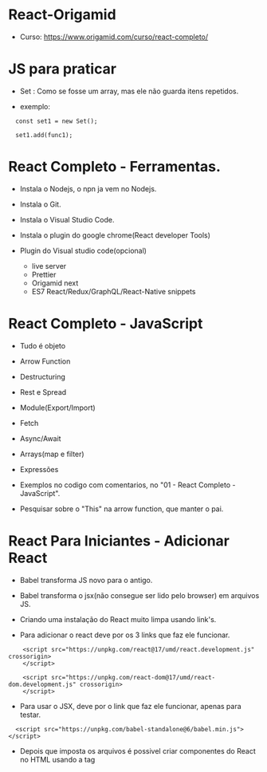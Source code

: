 # React-Origamid

 - Curso: https://www.origamid.com/curso/react-completo/

# JS para praticar

  - Set : Como se fosse um array, mas ele não guarda itens repetidos.

  - exemplo:

  <blockquete>

      const set1 = new Set();

      set1.add(func1);

  </blockquete>

# React Completo - Ferramentas.

  - Instala o Nodejs, o npn ja vem no Nodejs.
  - Instala o Git.
  - Instala o Visual Studio Code.
  - Instala o plugin do google chrome(React developer Tools)

  - Plugin do Visual studio code(opcional)
    - live server
    - Prettier
    - Origamid next
    - ES7 React/Redux/GraphQL/React-Native snippets

# React Completo - JavaScript

 - Tudo é objeto
 - Arrow Function
 - Destructuring
 - Rest e Spread
 - Module(Export/Import)
 - Fetch
 - Async/Await
 - Arrays(map e filter)
 - Expressões

 - Exemplos no codigo com comentarios, no "01 - React Completo - JavaScript".

 - Pesquisar sobre o "This" na arrow function, que manter o pai.


# React Para Iniciantes - Adicionar React

 - Babel transforma JS novo para o antigo.

 - Babel transforma o jsx(não consegue ser lido pelo browser) em arquivos JS.

 - Criando uma instalação do React muito limpa usando link's.

 - Para adicionar o react deve por os 3 links que faz ele funcionar.

 <blockquete>

        <script src="https://unpkg.com/react@17/umd/react.development.js" crossorigin>
        </script>

        <script src="https://unpkg.com/react-dom@17/umd/react-dom.development.js" crossorigin>
        </script>

 </blockquete>

 - Para usar o JSX, deve por o link que faz ele funcionar, apenas para testar.

 <blockquete>

      <script src="https://unpkg.com/babel-standalone@6/babel.min.js"></script>

 </blockquete>

 - Depois que imposta os arquivos é possivel criar componentes do React no HTML usando a tag <script>.

 <blockquete>

    <div id="root">
      Exemplo 01
    </div>

    <script type="text/babel">
      
      //Componente de botão.
      function Button01() {
        const [total, setTotal] = React.useState(0);
        return <button onClick={() => setTotal(total + 1)}>Adicionar {total}</button>
      }

      // Componente principal
      function App(){

        return <div>
            <h1>Aplicativo React</h1>
            <Button01 />
            <Button01 />
          </div>;
      }

      ReactDOM.render(<App />, document.getElementById('root'));

    <script>

 </blockquete>

 - O "ReactDOM" usa o método "render" para renderizar o componente principal, no HTML que tem o id "root", isso funciona por causa do Babel.

 - Dentro do componente principal é chamado o componente Button01, que é um componente funcional.

# React Para Iniciantes - React Básico.

 - Testando a converção do babel nesse site:

  https://babeljs.io

 ### Colocando um component funcional dentro do outro.

 - Apenas chama a tag do componente existente.

<blockquete>

          class Button extends React.Component {
            render() {
              return <button className="btn">Comprar Agora</button>
            };
          }

          // Component Titulo
          const Titulo = () => {
            const numero = Math.random() * 1000;

            return <h1>Meu Titulo {numero}</h1>
          }

          // arrowFunction
          const App2 = () => {
            return <div>Meu App2

              <Titulo />
              <br />
              <Button />
              <br />
              <div>
                compre aqui também.(reultilizando o botão)
                <Button />
              </div>
            </div>
          }

</blockquete>

 ### Trabalhando com eventos.

 - Cria um component, dentro dele uma função que recebe evento.
 - Retorna uma div com botão que tem evento de "onClick".
 - E aplica dentro do evento com chaves, o nome da função.

<blockquete>

        const Produtos = () => {
          function handleClick(event) {
            alert('Comprou: ' + event.target.innerText);
          }

          return (
            <div>
              <button onClick={handleClick}>Camisa</button>
              <button onClick={handleClick}>Bermuda</button>
            </div>
          );
        };

        const Main2 = () => {
          return <div>

            <h3>React Evento</h3>
            <Produtos />

          </div>
        }

        ReactDOM.render(<Main2 />, document.getElementById('appEvent'));

</blockquete>

 ### Hooks

 - Sempre retorne algo, nem que seja null.
 - Bota os () no returne para poder quebrar linha.
 - Sempre tenha uma div pai para todos os elementos do DOM.

 - Tem que por a função "setContador" dentro de outra função, se não gera um loot infinito.
 - é preciso desestruturar o React.useState(0), para manipular os valores dele.

<blockquete>

      const Compras = () => {

          const [contador, setContador] = React.useState(0);
          function comprar() {
            setContador(contador + 1);
          }


          return (
            <div>
              <p>Total: {contador}</p>
              <p>Preço: R$ {contador * 250}</p>
              <button onClick={comprar}>Comprar</button>
            </div>
          )
      };


      const Main3 = () => {
        return <div>

          <h3>React Hook</h3>
          <Compras />

        </div>
      }

</blockquete>

# React Para Iniciantes - React vs JS puro

 - JS

<blockquete>

      <div id="app-javascript">
        <p>Total: <span id="total"></span></p>
        <p>Preço: R$ <span id="preco"></span></p>
        <button id="button">Comprar</button>
      </div>

      <script type="application/javascript">
        const button = document.getElementById('button');
        const total = document.getElementById('total');
        const preco = document.getElementById('preco');

        let contador = 1;

        function atualizarValores(contador) {
          total.innerText = contador;
          preco.innerText = contador * 250;
        }
        atualizarValores(contador);

        function handleClick() {
          contador = contador + 1;
          atualizarValores(contador + 1);
        }

        button.addEventListener('click', handleClick);
      </script>

</blockquete>

 - React

<blockquete>

      <div id="app-react"></div>

      <script type="text/babel">
        const Comprar = () => {
          const [contador, setContador] = React.useState(1);

          return (
            <div>
              <p>Total: {contador}</p>
              <p>Preço: R$ {contador * 250}</p>
              <button onClick={() => setContador(contador + 1)}>Comprar</button>
            </div>
          );
        };

        ReactDOM.render(<Comprar />, document.getElementById('app-react'));
      </script>

</blockquete>

# React Para Iniciantes - Ferramentas de Automação

 - Nunca que em uma aplicação de produção ira usar link do React nem do Babel.

 ### Bundle

  - Agrupa o codigo do aplicativo.
  - Permite definirmos os componentes em diferentes arquivos para melhor organização.
  - Facilita a importação de código externo e instalado via NPM
  - Outros tipos de Bundle: ESBuild, Rollup, Parcel, Turbopack, Webpack.
  - WebPack: https://webpack.js.org/, mais lento e mais famoso, o mais rapido é ESBuild.

 ### Transpiler
 
  - Transforma o JSX(return < div></ div>) em função de React(React.createElement()).
  - Transforma JavaScript novo 'const' em JavaScript antigo 'var'.
  - Babel, SWC, ESBuild.

 ### webpack Mínimo (instalando o basico para um projeto React)

  - Iniciar um pacote npm na pasta do seu aplicativo

<blockquete>

    npm init -y

</blockquete>

 - Depois disso cria um arquivo HTML, inicia a estrutura de html5.

<blockquete>

    <!DOCTYPE html>
    <html lang="pt-BR">
    <head>
        <meta charset="UTF-8">
        <meta name="viewport" content="width=device-width, initial-scale=1.0">
        <title>React</title>
    </head>
    <body>
        <div id="root">

        </div>
        <script src="/main.js"></script>
    </body>
    </html>

</blockquete>

 - Instala o ESBuild

<blockquete>

    npm install esbuild

</blockquete>

 - Cola os script no arquivo package.json.
 - OBS: o exemplo antigo é feito com webpack.

<blockquete>

    "scripts": {
    "start": "esbuild --bundle src/main.jsx --outfile=main.js --servedir=./ --watch",
    "build": "esbuild --bundle src/main.jsx --outfile=main.js"
    },

</blockquete>

 - Cria a pasta de entrada "src" e cria o arquivo main.js.
 - No arquivo main.js, bota um "console.log("teste");"
 - Pode testar usando o comando "npm start", consulta no caminho: "http://127.0.0.1:8000/".
 - Cria um arquivo chamado "somar.js". 

 - Executa o codigo "npm run build".
 - Ele gera um arquivo chamado main.js.

 ### Segundo teste o arquivo main é um "main.jsx".
  
  - Executa o npm run build.  

 ### Instalando o React e React-dom. 
 
<blockquete>

      npm install react react-dom

</blockquete>

 - No arquivo main.jsx, cole o codigo.

<blockquete>

    import ReactDOM from 'react-dom/client';
    import React from 'react';
    import App from './App';

    ReactDOM.createRoot(document.getElementById('root')).render(<App />);

</blockquete>

 - Cria o arquivo "App.jsx" e bota o conteudo:
 
<blockquete>

    import React from 'react';

    const App = () => {
      return <a href="https://www.origamid.com">Origamid</a>;
    };

    export default App;

</blockquete>

 - Inicie o desenvolvimento com:

<blockquete>

      npm start

</blockquete>

  - Crie a build final com

<blockquete>

      npm run build
      
</blockquete>


 - OBS: Essa forma é limpa, porem estária faltand outras configurações que daria muito trabalho.


# React Para Iniciantes - Ferramenta Front End (A melhor forma de criar um projeto React)[Vite].

  - Vite: Cria um ambiente de desenvolvimento já configurado e otimizado para a criação de aplicativos com React.
  - OBS: muito melhor que "npx create-react-app", "npx create-react-app" usa webpack que é muito lento.
  - https://vitejs.dev/
  - Na pasta que deseja instalar:
  - Escolha React. 
  
<blockquete>

    npm create vite@latest .
    npm install
      
</blockquete>

 - Inicia o desenvolvimento

<blockquete>

    npm run dev

</blockquete>

 - Cria a build final

<blockquete>

    npm run build

</blockquete>

 - Arquivos minimos necessario:

 - https://www.origamid.com/slide/react-completo/#/0205-ferramenta-front-end/3

# React Para Iniciantes - Ambiente Curso

 - remove os arquivos que não for usar, deixa apenas o index.js e App.js

 - na pasta public, no arquivo index.html, bota um css.

<blockquete>

    https://www.origamid.com/slide/react-completo/#/0206-ambiente-do-curso/3

</blockquete>

 - O modo estrito do React permite pegarmos alguns bugs no desenvolvimento.
 
<blockquete>

    ReactDOM.createRoot(document.getElementById('root')).render(
      <React.StrictMode>
        <App />
      </React.StrictMode>,
    );

</blockquete>

 - Durante o curso você verá eu utilizando .js em arquivos jsx, o create-react-app permitia isso, porém o Vite não permite.

 - Então todo arquivo novo que você criar, use .jsx.

 - index.js > main.jsx

# React Para Iniciantes - JSX 1

 - Siginificado: Java script estendio, ou js XML, da novas funcionabilidade, permite usado o html ou xml no js, depois o babel converte para função js.

 - Exemplo: https://www.origamid.com/slide/react-completo/#/0207-jsx/1

 - Atributos: 
  - No HTML do React, o nome "class" é trocado para "className" para fazer referencia ao atributo class de css.
  - E o nome "for" foi trocado para "htmlFor".
  - Podemos envolver o nosso DOM no <React.Fragment>, ao inves de por em uma div.
  - ou está usando o "<></>", também é aceito para envolver o DOM.
  - camelCase nos atributos com nomes compostos do HTML do React.

 ### Funções no JS no HTML.

 - Exemplos:

<blockquete>

        import React from 'react';

        const App = () => {
          const nome = 'Lincoln';
          const ativo = false;
          const random = Math.random();
          const titulo = <h1>Esse é um titulo</h1>;

          function mostrarNome(param) {
            return 'Executando uma função: ' + param;
          }

          const carro = {
            marca: 'Ford',
            rodas: '4',
          };

          const estiloH1 = {
            color: 'blue',
            fontSize: '20px',
            fontFamily: 'Helvetica',
          };

          return (
            <>
              {titulo}
              <label htmlFor="nome">Nome</label>
              <input type="text" id="nome" />
              <p>{nome}</p>
              <p>numero aleatorio, vezes dois, dividido por um: {(random * 2) / 1}</p>
              <div className={ativo ? 'ativo' : 'inativo'}>Exibir</div>
              <br />

              <p>{mostrarNome('Parametro')}</p>

              <p>Função Js: {new Date().getFullYear()}</p>

              <p>Objeto: {carro.marca}</p>
              <p>{carro.rodas}</p>

              <h1 style={estiloH1}>Empresa</h1>
              <p style={{ color: 'green' }}>Sempre aberta</p>
            </>
          );
        };

        export default App;

</blockquete>

# React Para Iniciantes - JSX 2 (Rodando no 06 - React Para Iniciantes)[Exercicio]

- O JSX irá listar cada um dos itens da array. Ele não irá separar ou colocar vírgula, é você que deve modificar a array para o resultado desejado.

- Cada item do array precisa de uma key.

- o Map ajuda muito a trabalhar com array no JSX

- exemplo:

<blockquete>

      const JsxArray = () => {
        const produtos = ['Notebook', 'Smartphone', 'Tablet'];

        const livros = [
          { nome: 'A Game of Thrones', ano: 1996 },
          { nome: 'A Clash of Kings', ano: 1998 },
          { nome: 'A Storm of Swords', ano: 2000 },
        ];

        const produtosEX = [
          {
            id: 1,
            nome: 'Smartphone',
            preco: 'R$ 2000',
            cores: ['#29d8d5', '#252a34', '#fc3766'],
          },
          {
            id: 2,
            nome: 'Notebook',
            preco: 'R$ 3000',
            cores: ['#ffd045', '#d4394b', '#f37c59'],
          },
          {
            id: 3,
            nome: 'Tablet',
            preco: 'R$ 1500',
            cores: ['#365069', '#47c1c8', '#f95786'],
          },
        ];

        const mario = {
          cliente: 'Mario',
          idade: 31,
          compras: [
            { nome: 'Notebook', preco: 'R$ 2500' },
            { nome: 'Geladeira', preco: 'R$ 3000' },
            { nome: 'smarthphone', preco: 'R$ 1500' },
            { nome: 'Guitarra', preco: 'R$ 3500' },
          ],
          ativa: false,
        };
        const karina = {
          cliente: 'Karina',
          idade: 22,
          compras: [
            { nome: 'Notebook', preco: 'R$ 2500' },
            { nome: 'Geladeira', preco: 'R$ 3000' },
          ],
          ativa: true,
        };

        const dados = mario;
        const total = dados.compras
          .map((item) => Number(item.preco.replace('R$ ', '')))
          .reduce((a, b) => a + b);

        return (
          <>
            <h1> Estudo dos Array no JSX </h1>
            <p>{produtos}</p>

            <h4>Tratando o array com .map()</h4>
            <ul>
              {produtos.map((p) => (
                <li key={p}>{p}</li>
              ))}
            </ul>
            <br />
            <h4>Tratando array de objetos</h4>
            <ul>
              {livros
                .filter((livro) => livro.ano >= 1998)
                .map((livro) => (
                  <li key={livro.nome}>
                    {livro.nome}, {livro.ano}
                  </li>
                ))}
            </ul>
            <br />
            <h4>Exercicio</h4>
            <ul>
              {produtosEX
                .filter((p) => Number(p.preco.replace('R$ ', '')) > 1500)
                .map((p) => (
                  <div key={p.id}>
                    <h3>Item:{p.nome}</h3>
                    <p>Preço:{p.preco}</p>
                    <ul>
                      {p.cores.map((cor) => (
                        <li
                          key={cor}
                          style={{ backgroundColor: cor, color: 'white' }}
                        >
                          {cor}
                        </li>
                      ))}
                    </ul>
                  </div>
                ))}
            </ul>
            <br />
            <h4>Exercicio2</h4>
            <div>
              <p>Nome: {dados.cliente}</p>
              <p>Idade: {dados.idade}</p>
              <p>
                Sitação:{' '}
                <span style={{ color: dados.ativa ? 'green' : 'red' }}>
                  {dados.ativa ? 'Ativa' : 'Inativa'}
                </span>
              </p>
              <p>Total: R$ {total}</p>
              {total > 10000 && <p>'Você está gastando muito'</p>}
            </div>
          </>
        );
      };

</blockquete>

 - map: transforma uma lista em outra coisa.
 - Number: converte o tipo string no tipo numero.
 - replace: troca o primeiro valor, pelo segundo valor.
 - reduce: passa um callback(uma função), com 2 parametros, o valor anterior, e o valor atual, e executa calculo com eles.
 - Pode usar o && no lugar do ternario caso queira exibir uma string dinamicamente.

# React Para Iniciantes - JSX Arrays 1

 - O JSX irá listar cada um dos itens da array. Ele não irá separar ou colocar vírgula, é você que deve modificar a array para o resultado desejado.

<blockquete>

    const App = () => {
      const produtos = ['Notebook', 'Smartphone', 'Tablet'];

      return <p>{produtos}</p>;
    };

</blockquete>

 - O JSX necessita de uma key única para cada elemento da Array. https://reactjs.org/docs/lists-and-keys.html

<blockquete>

    const App = () => {
      const empresas = [<li key="e1">Apple</li>, <li key="e2">Google</li>];

      return <ul>{empresas}</ul>;
    };

</blockquete>

 - Map: É comum usarmos o map direto na array como uma expressão, retornando um elemento para cada item novo da Array.
 
<blockquete>

    const App = () => {
      const filmes = ['Before Sunrise', 'Before Sunset', 'Before Midnight'];

      return (
        <ul>
          {filmes.map((filme) => (
            <li key={filme}>{filme}</li>
          ))}
        </ul>
      );
    };

</blockquete>

 - Array de Objetos

<blockquete>

    const App = () => {
      const livros = [
        { nome: 'A Game of Thrones', ano: 1996 },
        { nome: 'A Clash of Kings', ano: 1998 },
        { nome: 'A Storm of Swords', ano: 2000 },
      ];

      return (
        <ul>
          {livros
            .filter((livro) => livro.ano >= 1998)
            .map((livro) => (
              <li key={livro.nome}>
                {livro.nome}, {livro.ano}
              </li>
            ))}
        </ul>
      );
    };
    
</blockquete>

- Pode desestruturar o objeto, ficaria assim:

<blockquete>

    <ul>
        {livros
          .filter((livro) => livro.ano >= 1998)
          .map(({nome, ano}) => (
          <li key={nome}>
            {nome}, {ano}
          </li>
        ))}
    </ul>

</blockquete>

 - Exercicio:

<blockquete>

      const produtos = [
        {
          id: 1,
          nome: 'Smartphone',
          preco: 'R$ 2000',
          cores: ['#29d8d5', '#252a34', '#fc3766'],
        },
        {
          id: 2,
          nome: 'Notebook',
          preco: 'R$ 3000',
          cores: ['#ffd045', '#d4394b', '#f37c59'],
        },
        {
          id: 3,
          nome: 'Tablet',
          preco: 'R$ 1500',
          cores: ['#365069', '#47c1c8', '#f95786'],
        },
      ];

      const App = () => {
        return (
          <section>
            {produtos
              .filter((produto) => Number(produto.preco.replace('R$ ', '')) > 1500)
              .map((produto) => (
                <div key={produto.id}>
                  <h1>{produto.nome}</h1>
                  <p>Preço: {produto.preco}</p>
                  <ul>
                    {produto.cores.map((cor) => (
                      <li key={cor} style={{ backgroundColor: cor, color: 'white' }}>
                        {cor}
                      </li>
                    ))}
                  </ul>
                </div>
              ))}
          </section>
        );
      };

</blockquete>

# React Para Iniciantes - Eventos

 - Guardar o estado do DOM não é o mais indicado, veremos mais tarde como fazer isso com Hooks.

 - Eventos no window/document ou qualquer elemento fora do React, devem ser adicionados com JavaScript normalmente, usando o addEventListener.

 - Esse tipo de evento será adicionado com o hook useEffect.]

 - Lista de eventos: https://reactjs.org/docs/events.html


 - Podemos atribuir eventos diretamente aos elementos JSX como um atributo. Os eventos são sintáticos, ou seja, são criados pelo próprio React porém seguindo as especificações da W3C (e funcionam igualmente nos diversos browsers que o React suporta).

<blockquete>

    const App = () => {
      function handleClick(event) {
        alert('Comprou: ' + event.target.innerText);
      }

      return (
        <div>
          <button onClick={handleClick}>Camisa</button>
          <button onClick={handleClick}>Bermuda</button>
        </div>
      );
    };

</blockquete>

 - Eventos no window/document ou qualquer elemento fora do React, devem ser adicionados com JavaScript normalmente, usando o addEventListener.

<blockquete>

      const App = () => {
        function handleScroll(event) {
          console.log(event);
        }
        window.addEventListener('scroll', handleScroll);

        return <div style={{ height: '200vw' }}>Div</div>;
      };

</blockquete>


# React Para Iniciantes - Componentes

 - O ideal é dividir o aplicativo em pequenos componentes para facilitar a manutenção do mesmo. Iremos trabalhar durante o curso com os chamos componentes funcionais.

 - Não existe limite para a composição de componentes, eles podem ser desde componentes gerais como Header e Footer, até micro componentes como Input e Button.

 - Um componente deve sempre retornar algo. O retorno pode ser qualquer tipo de dado aceitado pelo JSX (string, array, um elemento JSX, null e etc).

 - Um componente deve sempre retornar um elemento único no return. Caso você deseje retornar mais de um elemento, envolva os mesmos em uma div ou dentro do <React.Fragment></React.Fragment> ou <></>

# React Para Iniciantes - Propriedades

 - Assim como uma função pode receber argumentos, podemos também passar argumentos aos componentes. Esses são conhecidos como propriedades ou props.
 
<blockquete>

      const Titulo = (props) => {
        return <h1>{props.texto}</h1>;
      };

      const App = () => {
        return (
          <section>
            <Titulo texto="Meu Primeiro Título" />
            <Titulo texto="Meu Segundo Título" />
          </section>
        );
      };

</blockquete>

 - Podemos passar quantas propriedades quisermos.

<blockquete>

      const Titulo = ({ cor, texto }) => {
        return <h1 style={{ color: cor }}>{texto}</h1>;
      };

      const App = () => {
        return (
          <section>
            <Titulo texto="Meu Primeiro Título" cor="blue" />
            <Titulo texto="Meu Segundo Título" cor="red" />
          </section>
        );
      };

</blockquete>

 - É comum desestruturarmos as propriedades.

<blockquete>

    const Titulo = ({ cor, texto }) => {
      return <h1 style={{ color: cor }}>{texto}</h1>;
    };

    const App = () => {
      return (
        <section>
          <Titulo texto="Meu Primeiro Título" cor="blue" />
          <Titulo texto="Meu Segundo Título" cor="red" />
        </section>
      );
    };

</blockquete>

 - Se utilizarmos o componente abrindo e fechando o mesmo, o conteúdo interno deste será acessado através da propriedade children.

<blockquete>

    const Titulo = (props) => {
      return <h1>{props.children}</h1>;
    };

    const App = () => {
      return (
        <section>
          <Titulo>Meu Primeiro Título</Titulo>
          <Titulo>
            <p>Título 2</p>
            <p>Título 3</p>
          </Titulo>
        </section>
      );
    };

</blockquete>

 - Usamos o rest e spread quando não sabemos todas as propriedades que um componente pode receber.

 - O que não foi difinido ele joga a propriedade naturalmente, usando o "...props".

<blockquete>

    import React from 'react';

    const Input = ({ label, id, ...props }) => {
      return (
        <div>
          <label htmlFor={id}>{label}</label>
          <input id={id} type="text" {...props} />
        </div>
      );
    };

    export default Input;

</blockquete>

 - Na chamada do component, caso passe um type diferente, ele vai sobre escrever o type definido no componente.
 
<blockquete>

    <Input id="senha" type="password" label="Senha" />

</blockquete>

 - pode passar qualquer tipo de dados.

 ### O desafio está no projeto "10 - React Para Iniciantes - Propriedades"


# React Hooks - useState

 - Estado: O estado de uma aplicação representa as características dela naquele momento. Por exemplo: os dados do usuário foram carregados, o botão está ativo, o usuário está na página de contato e etc.

 - Hooks: Os Hooks são funções especiais do React que permitem controlarmos o estado e o ciclo de vida de componentes
 funcionais. Isso antes só era possível com classes.
 
<blockquete>

      const App = () => {
        const [ativo, setAtivo] = React.useState(true);

        return (
          <button onClick={() => setAtivo(!ativo)}>
            {ativo ? 'Botão Ativo' : 'Botão Inativo'}
          </button>
        );
      };

</blockquete>

 - React.useState: O useState é uma função que retorna uma Array com 2 valores. O primeiro valor guarda o dado do estado atual, pode ser qualquer tipo de dado como strings, arrays, números, boolean, null, undefined e objetos. O segundo valor é uma função que pode ser utilizada para modificarmos o estado do primeiro valor.

 - Quando a função de modificação do estado é ativada, todos os componentes que dependerem do estado, serão renderizados novamente e os seus filhos também. É isso que garante a reatividade de componentes funcionais no React.

 - Múltiplos Estados: Não existem limites para o uso do useState, podemos definir diversos no mesmo componente.

<blockquete>

    const App = () => {
      const [modal, setModal] = React.useState(false);
      const [ativo, setAtivo] = React.useState(false);
      const [dados, setDados] = React.useState({ nome: '', idade: '' });

      return (
        <div>
          <Modal modal={modal} setModal={setModal} />
          <ButtonModal setModal={setModal} />
        </div>
      );
    };

    export default App;

</blockquete>

 - Props: Podemos passar o estado e a função de modificação como propriedades para outros elementos.

<blockquete>

      const App = () => {
        const [modal, setModal] = React.useState(false);

        return (
          <div>
            <Modal modal={modal} setModal={setModal} />
            <ButtonModal setModal={setModal} />
          </div>
        );
      };

      export default App;

</blockquete>


<blockquete>

    const ButtonModal = ({ setModal }) => {
      return <button onClick={() => setModal(true)}>Abrir Modal</button>;
    };

    export default ButtonModal;

</blockquete>

<blockquete>

    const Modal = ({ modal, setModal }) => {
      if (modal === true)
        return (
          <div>
            Esse é um modal. <button onClick={() => setModal(false)}>Fechar</button>
          </div>
        );
      return null;
    };

    export default Modal;

</blockquete>

 - Reatividade: Não modifique o estado diretamente. Utilize sempre a função de atualização do estado, pois ela que garante a reatividade dos componentes.

<blockquete>

      const App = () => {
        const [items, setItems] = React.useState(['Item 1', 'Item 2']);

        function handleClick() {
          // Errado. Modifique o estado apenas com a função de atualização (setItems)
          items.push('Novo Item');
        }

        function handleClickReativo() {
          // Correto. Eu desestruturo a array atual, criando uma nova e adiciono um novo elemento
          setItems([...items, 'Novo Item']);
        }

        return (
          <>
            {items.map((item, i) => (
              <li key={i}>{item}</li>
            ))}
            <button onClick={handleClick}>Adicionar Item</button>
            <button onClick={handleClickReativo}>Adicionar Reativo</button>
          </>
        );
      };

</blockquete>

 - Callback: Podemos passar uma função de callback para atualizar o estado. A função de callback recebe um parâmetro que representa o valor anterior e irá modificar o estado para o valor que for retonado na função.

 - Passa o método setModal como parametro para outro component, esse component atualiza o status usando o método.

<blockquete>

    const App = () => {
      const [ativo, setAtivo] = React.useState(true);

      function handleClick() {
        // usando um callback
        setAtivo((anterior) => !anterior);
      }

      return (
        <button onClick={handleClick}>
          {ativo ? 'Está Ativo' : 'Está Inativo'}
        </button>
      );
    };

</blockquete>

 - Não é passado a propriedade no handleClick(), mas como está sendo usado um callback(um método por parametro, ele capitura o valor automaticamente).

 - Callback Valor Inicial: A definição do estado inicial também pode ser feita com um callback.

<blockquete>

      const App = () => {
        // Callback no estado inicial, só será executado na criação do componente
        const [ativo, setAtivo] = React.useState(() => {
          const ativoLocal = window.localStorage.getItem('ativo');
          return ativoLocal;
        });

        function handleClick() {
          setAtivo((anterior) => !anterior);
        }

        return (
          <button onClick={handleClick}>
            {ativo ? 'Está Ativo' : 'Está Inativo'}
          </button>
        );
      };

</blockquete>

 - React.StrictMode : O modo estrito invoca duas vezes a renderização do componente, quando o estado é atualizado. Assim é possível identificarmos funções com efeitos coláterais (side effects) e eliminarmos as mesmas.

 - Funções com efeitos coláterais são aquelas que modificam estados que estão fora das mesmas.

# React Hooks - Teste de Hook

 - O "StrictMode" duplica as chamada, para evitar que aconteça um efeito colateral.

 - O que causa efeito colateral é por uma chamada de uma função, dentro de outra função.

 - É sempre bom por os métodos set um abaixo do outro.

# React Hooks - useEffect

 - useEffect: Todo componente possui um ciclo de vida. Os principais momentos acontecem quando o componente é renderizado, atualizado ou destruído. Com o React.useEffect() podemos definir um callback que irá ser executado durante certos momentos do ciclo de vida do componente.

 - Array de Dependências: No useEffect podemos definir dois argumentos, o primeiro é a função de callback que será executada, o segundo é uma array com uma lista de dependências. A lista de dependências serve para informarmos quando o efeito deve ocorrer.

<blockquete>

      const App = () => {
        const [contar, setContar] = React.useState(0);

        // Uma Array vazia indica que o efeito não possui nenhum dependência,
        // assim o mesmo só irá ocorrer quando o componente é renderizado inicialmente (montado)
        // O efeito ocorre logo após a renderização do mesmo

        React.useEffect(() => {
          console.log('Apenas quando renderiza');
        }, []);

        // Antes de renderizar e toda vez que atualizar o componente
        console.log('Sempre ocorre, mas antes do useEffect');

        // Agora a dependência está no estado contar,
        // assim sempre que contar for atualizar este efeito será ativado

        React.useEffect(() => {
          console.log('Toda vez que atualiza o contar');
        }, [contar]);

        return <button onClick={() => setContar(contar + 1)}>{contar}</button>;
      };

</blockquete>

 - Dependências Obrigatórias: Se utilizarmos o valor de um hook ou propriedade dentro de um efeito, ele irá indicar a necessidade de definirmos o mesmo como uma dependência na array.

<blockquete>

      const App = () => {
        const [contar, setContar] = React.useState(0);

        const titulo = 'Clicou ';

        React.useEffect(() => {
          document.title = titulo + contar;
          // O ESLint irá indicar que você possui uma dependência não declarada (contar)
        }, []);

        return <button onClick={() => setContar(contar + 1)}>{contar}</button>;
      };

</blockquete>

 - Componente Montou: O useEffect será especialmente utilizado quando precisamos definir um efeito que deve ocorrer uma vez apenas, como o fetch de dados no servidor por exemplo.

 ### Sempre por a dependencia vazia se não, fica chamando varias vezes.

<blockquete>

      const App = () => {
        const [contar, setContar] = React.useState(0);
        const [dados, setDados] = React.useState(null);

        React.useEffect(() => {
          // se o fetch estivesse fora do useEffect, toda vez que o componente
          // fosse atualizado, o mesmo seria executado
          fetch('https://ranekapi.origamid.dev/json/api/produto/notebook')
            .then((response) => response.json())
            .then((json) => setDados(json));
        }, []);

        return (
          <div>
            {dados && (
              <div>
                <h1>{dados.nome}</h1>
                <p>R$ {dados.preco * contar}</p>
              </div>
            )}
            <button onClick={() => setContar(contar + 1)}>{contar}</button>
          </div>
        );
      };

</blockquete>

 - Múltiplos Efeitos: Podemos ter diversos useEffect no nosso código. O ideal é separarmos efeitos diferentes em useEffect diferentes.

<blockquete>

      const App = () => {
        const [contar, setContar] = React.useState(0);
        const [modal, setModal] = React.useState(false);

        React.useEffect(() => {
          document.title = 'Total ' + contar;
        }, [contar]);

        React.useEffect(() => {
          setContar(0);
        }, [modal]);

        return (
          <div>
            {modal && <p>Meu Modal</p>}
            <button onClick={() => setModal(!modal)}>Modal</button>
            <hr />
            <button onClick={() => setContar(contar + 1)}>{contar}</button>
          </div>
        );
      };

</blockquete>

 - Antes de Desmontar: As vezes precisamos executar um efeito sempre que um componente for desmontado. Para isso utilizamos um callback no retorno do callback do efeito.

 ### Pode passar um callback como retorno dentro da primeira função do useEffect, é executado quando o elemento elemento sai da tela.

<blockquete>

    const Produto = () => {
      // Utilizamos o useEffect para adicionarmos eventos direto ao DOM
      React.useEffect(() => {
        function handleScroll(event) {
          console.log(event);
        }
        window.addEventListener('scroll', handleScroll);
        // Limpa o evento quando o elemento é removido do DOM.
        return () => {
          window.removeEventListener('scroll', handleScroll);
        };
      }, []);

      return <p style={{ height: '200vh' }}>Produto</p>;
    };

</blockquete>

 ### OBS: sempre use um ternario para exibir dados!

<blockquete>

      const App = () => {
        const [ativo, setAtivo] = React.useState(false);

        return (
          <div>
            <p>Meu App</p>
            <button onClick={() => setAtivo(!ativo)}>Abrir</button>
            {ativo && <Produto />}
          </div>
        );
      };
      
</blockquete>


# React Hooks - useRef

 - Retorna um objeto com a propriedade current. Esse objeto pode ser utilizado para guardarmos valores que irão persistir durante todo o ciclo de vida do elemento. Geralmente usamos o mesmo para nos referirmos a um elemento do DOM, sem precisarmos utilizar o querySelector ou similar.

 - Processo:

 - 1° Deve declarar uma const recebendo o "React.useRef()".
 - 2° Essa consta faz referencia a algum DOM.
 - 3° Pode usar a propriedade current para recuperar a referencia do DOM.

 - Para obter o valor do useRef, é bom por ele dentro de um useEfect().

 - useRef não renderiza o componente novamente, ele mantem o valor.

<blockquete>

      const App = () => {
        const video = React.useRef();

        React.useEffect(() => {
          console.log(video.current);
        }, []);

        return <video ref={video}></video>;
      };

</blockquete>

 - focus(): É comum utilizarmos em formulários, quando precisamos de uma referência do elemento para colocarmos o mesmo em foco.

<blockquete>

      const App = () => {
        const [comentarios, setComentarios] = React.useState([]);
        const [input, setInput] = React.useState('');
        const inputElement = React.useRef();

        function handleClick() {
          setComentarios((comentarios) => [...comentarios, input]);
          setInput('');
          inputElement.current.focus();
        }

        return (
          <div>
            <ul>
              {comentarios.map((comentario) => (
                <li key={comentario}>{comentario}</li>
              ))}
            </ul>
            <input
              type="text"
              value={input}
              ref={inputElement}
              onChange={({ target }) => setInput(target.value)}
            />
            <br />
            <button onClick={handleClick}>Enviar</button>
          </div>
        );
      };

</blockquete>

 - Referência : O seu uso não é restrito a elementos do dom. Podemos utilizar também para guardarmos a referência de qualquer valor, como de um setTimeout por exemplo.

<blockquete>

      const App = () => {
        const [contar, setContar] = React.useState(0);
        const [notificacao, setNotificacao] = React.useState(null);
        const timeoutRef = React.useRef();

        function handleClick() {
          setNotificacao('Obrigado por comprar');
          clearTimeout(timeoutRef.current);
          timeoutRef.current = setTimeout(() => {
            setNotificacao(null);
          }, 1000);
          setContar(contar + 1);
        }

        return (
          <div>
            <p>{notificacao}</p>
            <button onClick={handleClick}>{contar}</button>
          </div>
        );
      };

</blockquete>

 ### descobrir depois outras formas de usar o REF, outras propriedades que pode ser manipulada.


# React Hooks - useMemo

 - performance.now(): informa o tempo que foi usado em milesegundos.

 - Memoriza um valor, evitando a recriação do mesmo todas as vezes em que um componente for atualizado. Recebe um callback e uma array de dependências.

 - Para que serve?: Serve para casos em que você faz uma operação lenta para retornar um valor.

 - Essa operação lenta não tem relação async, ou fazer requisições, e sim com calculos matematicos feito pelo JS.

<blockquete>

      const App = () => {
      const [contar, setContar] = React.useState(0);
        const valor = React.useMemo(() => {
          const localStorageItem = window.localStorage.getItem('produto');
          // só será executado uma vez
          console.log('teste');
          return localStorageItem;
        }, []);
        console.log(valor);

        return <button onClick={() => setContar(contar + 1)}>{valor}</button>;
      };

</blockquete>

 - Usando o useMemo, para deixar mais rapido.

<blockquete>

      function operacaoLenta() {
        let c;
        for (let i = 0; i < 100000000; i++) {
          c = i + i / 10;
        }
        return c;
      }

      const App = () => {
        const [contar, setContar] = React.useState(0);
        const t1 = performance.now();
        const valor = React.useMemo(() => operacaoLenta(), []);
        // é mais rápido que
        // const valor = operacaoLenta();
        console.log(performance.now() - t1);

        return <button onClick={() => setContar(contar + 1)}>{valor}</button>;
      };

</blockquete>

# React Hooks - useCallback

 - Permite definirmos um callback e uma lista de dependências do callback. Esse callback só será recriado se essa lista de dependências for modificada, caso contrário ele não irá recriar o callback. 

 - Dificilmente você irá encontrar um cenário em que essa função seja útil.

 - Diferente da função que cria no botão, o useCallback constroi apenas uma vez a função
  na hora.

 - new Set(); é um array que recebe itens unicos.

 - useCallback não faz diferente, porque o JS limpa a memoria.

<blockquete>

      import React, { useState } from 'react';

      export const UseCallback = () => {
        const [contar, setContar] = useState(0);

        const handleClick = () => {
        setContar(contar + 1);
        };

        return (
        <>
        <button onClick={handleClick}>{contar}</button>
        </>
        );
      };

</blockquete>

 - Como fica usando useCallback.

<blockquete>

      import React, { useState, useCallback } from 'react';

      export const UseCallback = () => {
        const [contar, setContar] = useState(0);

        const handleClick = useCallback(() => {
          setContar((contar2) => contar2 + 1);
        }, []);

        return (
          <>
            <h1>useCallback</h1>
            <button onClick={handleClick}>{contar}</button>
          </>
        );
      };

</blockquete>

 - Teste do useCallback

 - Uma prova de que o useCallback não irá criar uma nova função. Isso não significa que ele é mais ou menos otimizado. O Set() é utilizado pois ele permite apenas valores únicos dentro do mesmo.

<blockquete>

      const set1 = new Set();
      const set2 = new Set();

      const Produto = () => {
        const func1 = () => {
          console.log('Teste');
        };

        const func2 = React.useCallback(() => {
          console.log('Teste');
        }, []);

        set1.add(func1);
        set2.add(func2);

        console.log('Set1:', set1);
        console.log('Set2:', set2);
        return (
          <div>
            <p onClick={func1}>Produto 1</p>
            <p onClick={func2}>Produto 2</p>
          </div>
        );
      };

      const App = () => {
        const [contar, setContar] = React.useState(0);

        return (
          <div>
            <Produto />
            <button onClick={() => setContar(contar + 1)}>{contar}</button>
          </div>
        );
      };

</blockquete>

# React Hooks - useContext

 - O useContext é CRIADO(createContext()), RETORNADO(passando dados pelo provider), e depois USADO(useContext())

 ### createContext

 - O contexto irá permitir passarmos dados/estado a todos os componentes, sem a necessidade de utilizar propriedades. Serve principalmente para dodos/estados globais como por exemplo dados do usuário logado.

<blockquete>

        import React from 'react';

        const UserContext = React.createContext();

        export default UserContext;

</blockquete>
 
 ### Provider

 - O método Provider deve ser utilizado para envolver todos os elementos que terão acesso aos dados do Context. Provider recebe uma propriedade chamada value, dentro dela que devemos informar os dados do contexto.
 
<blockquete>

        import React from 'react';
        import Produto from './Produto';
        import UserContext from './UserContext';

        const App = () => {
          return (
            <UserContext.Provider value={{ nome: 'André' }}>
              <Produto />
            </UserContext.Provider>
          );
        };

        export default App;

</blockquete>

 ### useContext

 - O useContext é o hook que deve ser utilizado para consumirmos o contexto e termos assim acesso aos dados de value. Devemos passar o contexto criado como seu agumento.

<blockquete>

        import React from 'react';
        import UserContext from './UserContext';

        const Produto = () => {
          const user = React.useContext(UserContext);

          return <p>Produto de: {user.nome}</p>;
        };

        export default Produto;

</blockquete>

 ### GlobalStorage

 - Exemplo de uso real do context. Podemos passar qualquer coisa no value do context, até estados e funções atualizadoras do useState.

<blockquete>

          import React from 'react';
          import Produto from './Produto';
          import { GlobalStorage } from './GlobalContext';

          const App = () => {
            return (
              <GlobalStorage>
                <Produto />
              </GlobalStorage>
            );
          };

          export default App;

</blockquete>

 - GlobalContext.jsx

<blockquete>

        import React from 'react';

        export const GlobalContext = React.createContext();

        export const GlobalStorage = ({ children }) => {
          const [carrinho, setCarrinho] = React.useState(0);

          return (
            <GlobalContext.Provider value={{ carrinho, setCarrinho }}>
              {children}
            </GlobalContext.Provider>
          );
        };

</blockquete>

 - Produto.jsx

<blockquete>

        import React from 'react';
        import { GlobalContext } from './GlobalContext';

        const Produto = () => {
          const global = React.useContext(GlobalContext);

          function handleClick() {
            global.setCarrinho((carrinho) => carrinho + 1);
          }

          return (
            <p>
              Total: {global.carrinho}: <button onClick={handleClick}>Adicionar</button>
            </p>
          );
        };

        export default Produto;

</blockquete>

 - Exercicio.

<blockquete>

      import React from 'react';

      export const GlobalContext = React.createContext();

      export const GlobalStorage = ({ children }) => {
        const [produto, setProduto] = React.useState(null);

        React.useEffect(() => {
          fetch('https://ranekapi.origamid.dev/json/api/produto/')
            .then((response) => response.json())
            .then((json) => setProduto(json));
        }, []);

        function limparDados() {
          setProduto(null);
        }

        return (
          <GlobalContext.Provider value={{ produto, setProduto, limparDados }}>
            {children}
          </GlobalContext.Provider>
        );
      };

</blockquete>


# React Hooks - Custom Hooks

 ### useLocalStorage

 - Valores de "localStorage" é salvo como string.

 - Podemos criar nossos próprios hooks, assim evitamos a repetição de código. Todo custom hook deve começar com a palavra use. Exemplo: useNomeDoHook. Podemos retornar o que quisermos do hook, seja um valor único, uma array ou um objeto.

<blockquete>

        const useLocalStorage = (key, inicial) => {
          const [state, setState] = React.useState(() => {
            const local = window.localStorage.getItem(key);
            return local ? local : inicial;
          });

          React.useEffect(() => {
            window.localStorage.setItem(key, state);
          }, [key, state]);

          return [state, setState];
        };

</blockquete>

<blockquete>

        import useLocalStorage from './useLocalStorage';

        const App = () => {
          const [produto, setProduto] = useLocalStorage('produto', '');

          function handleClick({ target }) {
            setProduto(target.innerText);
          }

          return (
            <div>
              <p>Preferido: {produto}</p>
              <button onClick={handleClick}>notebook</button>
              <button onClick={handleClick}>smartphone</button>
            </div>
          );
        };

</blockquete>

 - useFetch: Aqui o useCallback é necessário para evitar um render infinito.

 - retorna como objeto, porque pode desestruturar em qualquer ordem.

 - Para evitar usar o ".then()", use o async/awaith.

 - Aula: https://www.youtube.com/watch?v=Z5D_Jj6JStw 

 - Para lidar com erros de função asyncronas, é usando o Try e Catch. 

<blockquete>

        import React from 'react';

        const useFetch = () => {
          const [data, setData] = React.useState(null);
          const [error, setError] = React.useState(null);
          const [loading, setLoading] = React.useState(null);

          const request = React.useCallback(async (url, options) => {
            let response;
            let json;
            try {
              setError(null);
              setLoading(true);
              response = await fetch(url, options);
              json = await response.json();
              if (response.ok === false) throw new Error(json.message);
            } catch (err) {
              json = null;
              setError(err.message);
            } finally {
              setData(json);
              setLoading(false);
              return { response, json };
            }
          }, []);

          return { data, loading, error, request };
        };

        export default useFetch;

</blockquete>

<blockquete>

        import React from 'react';
        import useFetch from './useFetch';

        const App = () => {
          const { data, loading, error, request } = useFetch();

          React.useEffect(() => {
            request('https://ranekapi.origamid.dev/json/api/produto/notebook');
          }, [request]);

          if (error) return <p>{error}</p>;
          if (loading) return <p>Carregando...</p>;
          if (data) return <div>{data.nome}</div>;
          else return null;
        };

        export default App;

</blockquete>

 ### dicas antigas

 - Como criar um hook personalizado, ele retorna um array de valores, e não retorna elementos.

 - [cuidado] No localStorage so se salva string!

 - Vai ser criado um hook personalizado para guardar valores no localStorage!.

 - O valor iniciar, é definido com uma verificação, se existe o valor no localStorage ou não.

 - Cria um efeito para quando valor for modificado, trocar o valor no useState.

 - OBS: Para tratar erro de funções asyncornas, se usa TRY E CATCH.

 - É possivel descontruir request asyncrinas, porem antes deve ser definido.

# React Hooks - Regras - codigo que retorna erros.

- useEffect não pode ser usado dentro de uma condição.

- Não pode usar o useEffect dentro de uma função.

- Não pode usar useEffect dentro de um For ou algum loop.

- Só pode usar hook dentro de component ou customHook.

- Pode transformar uma função em customHook apenas botando o termo "use" na frente do nome da funcao!

<blockquete>

        const App = () => {
          // Correto
          React.useEffect(() => {
            document.title = 'Título novo';
          }, []);

          let condicao = true;
          if (condicao) {
            // Errado
            React.useEffect(() => {
              document.title = 'Título novo';
            }, []);
          }

          function mudarTitulo() {
            // Errado
            React.useEffect(() => {
              document.title = 'Título novo';
            }, []);
          }

          for (let i = 0; i < 10; i++) {
            // Errado
            React.useEffect(() => {
              document.title = 'Título novo';
            }, []);
          }

          return <div></div>;
        };

</blockquete>

<blockquete>

        import React from 'react';

        // Errado, mas pode se transformar em um custom hook se começar com useNumeroAleatorio
        function numeroAleatorio() {
          const numero = Math.random();
          React.useEffect(() => {
            document.title = numero;
          }, []);
          return numero;
        }

        const App = () => {
          return <div></div>;
        };

        export default App;

</blockquete>

# Formulários - Input

 ### Reatividade
 
 - Para criarmos campos de formulário reativos, devemos definir o estado para o value e a função atualizadora para o onChange.
 
 - O atributo for é usado como htmlFor no JSX.

<blockquete>

      const App = () => {
        const [nome, setNome] = React.useState('');

        return (
          <form>
            <label htmlFor="nome">Nome</label>
            <input
              type="text"
              id="nome"
              value={nome}
              onChange={(event) => setNome(event.target.value)}
            />
            <p>{nome}</p>
          </form>
        );
      };

</blockquete>

 ### Form

 - No form controlamos o que acontece ao enviar o mesmo, por isso definimos uma função para lidar com o onSubmit. O preventDefault() irá prevenir o comportamento padrão, que seria de atualizar a página, enviando uma requisição para o que estiver em action="".

<blockquete>

      const App = () => {
        const [nome, setNome] = React.useState('');

        function handleSubmit(event) {
          event.preventDefault();
          console.log(nome);
        }

        return (
          <form onSubmit={handleSubmit}>
            <label htmlFor="nome">Nome</label>
            <input
              type="text"
              id="nome"
              value={nome}
              onChange={(event) => setNome(event.target.value)}
            />
            <button>Enviar</button>
          </form>
        );
      };

</blockquete>

 ### Múltiplos Campos

 - Podemos definir um estado para cada campo.

<blockquete>

      const App = () => {
        const [nome, setNome] = React.useState('');
        const [email, setEmail] = React.useState('');

        function handleSubmit(event) {
          event.preventDefault();
          console.log(nome, email);
        }

        return (
          <form onSubmit={handleSubmit}>
            <label htmlFor="nome">Nome</label>
            <input
              type="text"
              id="nome"
              value={nome}
              onChange={(event) => setNome(event.target.value)}
            />
            <label htmlFor="email">Email</label>
            <input
              type="email"
              id="email"
              value={email}
              onChange={(event) => setEmail(event.target.value)}
            />
            <button>Enviar</button>
          </form>
        );
      };

</blockquete>

 ### Objeto

 - Podemos definir um objeto que irá conter todos os valores dos campos do formulário.
 
<blockquete>

      const App = () => {
        const [form, setForm] = React.useState({
          nome: '',
          email: '',
        });

        function handleSubmit(event) {
          event.preventDefault();
          console.log(form);
        }

        function handleChange({ target }) {
          const { id, value } = target;
          setForm({ ...form, [id]: value });
        }

        return (
          <form onSubmit={handleSubmit}>
            <label htmlFor="nome">Nome</label>
            <input type="text" id="nome" value={form.nome} onChange={handleChange} />
            <label htmlFor="email">Email</label>
            <input
              type="email"
              id="email"
              value={form.email}
              onChange={handleChange}
            />
            <button>Enviar</button>
          </form>
        );
      };

</blockquete>

 ### Exercício
 
<blockquete>

      // Faça um fetch (POST) para a API abaixo
      // Para a criação ser aceita é necessário enviar dodos de:
      // nome, email, senha, cep, rua, numero, bairro, cidade e estado

      // Essa é a função utilizado para realizar o POST
      fetch('https://ranekapi.origamid.dev/json/api/usuario', {
        method: 'POST',
        headers: {
          'Content-Type': 'application/json',
        },
        // form é o objeto com os dados do formulário
        body: JSON.stringify(form),
      });

      // Mostre uma mensagem na tela, caso a resposta da API seja positiva

</blockquete>

<blockquete>

        import React from 'react';

        const App = () => {
          const [form, setForm] = React.useState({
            nome: '',
            email: '',
            senha: '',
            cep: '',
            rua: '',
            numero: '',
            bairro: '',
            cidade: '',
            estado: '',
          });

          const [response, setResponse] = React.useState(null);

          function handleSubmit(event) {
            event.preventDefault();
          fetch('https://ranekapi.origamid.dev/json/api/usuario', {
            method: 'POST',
            headers: {
              'Content-Type': 'application/json',
            },
            body: JSON.stringify(form),
          }).then((response) => {
            setResponse(response);
          });
        }

        function handleChange({ target }) {
          const { id, value } = target;
          setForm({ ...form, [id]: value });
        }

        return (
          <form onSubmit={handleSubmit}>
            <label htmlFor="nome">Nome</label>
            <input type="text" id="nome" value={form.nome} onChange={handleChange} />
            <label htmlFor="email">Email</label>
            <input
              type="email"
              id="email"
              value={form.email}
              onChange={handleChange}
            />
            <label htmlFor="senha">Senha</label>
            <input
              type="password"
              id="senha"
              value={form.senha}
              onChange={handleChange}
            />
            <label htmlFor="cep">Cep</label>
            <input type="text" id="cep" value={form.cep} onChange={handleChange} />
            <label htmlFor="senha">Rua</label>
            <input type="text" id="rua" value={form.rua} onChange={handleChange} />
            <label htmlFor="numero">Número</label>
            <input
              type="text"
              id="numero"
              value={form.numero}
              onChange={handleChange}
            />
            <label htmlFor="bairro">Bairro</label>
            <input
              type="text"
              id="bairro"
              value={form.bairro}
              onChange={handleChange}
            />
            <label htmlFor="cidade">Cidade</label>
            <input
              type="text"
              id="cidade"
              value={form.cidade}
              onChange={handleChange}
            />
            <label htmlFor="estado">Estado</label>
            <input
              type="text"
              id="estado"
              value={form.estado}
              onChange={handleChange}
            />
            <button>Enviar</button>
            {response && response.ok && <p>Usuário Criado</p>}
          </form>
        );
      };

      export default App;

</blockquete>

 - Alternativa
 
<blockquete>

      import React from 'react';

      const formFields = [
        {
          id: 'nome',
          label: 'Nome',
          type: 'text',
        },
        {
          id: 'email',
          label: 'Email',
          type: 'email',
        },
        {
          id: 'senha',
          label: 'Senha',
          type: 'password',
        },
        {
          id: 'cep',
          label: 'Cep',
          type: 'text',
        },
        {
          id: 'rua',
          label: 'Rua',
          type: 'text',
        },
        {
          id: 'numero',
          label: 'Numero',
          type: 'text',
        },
        {
          id: 'bairro',
          label: 'Bairro',
          type: 'text',
        },
        {
          id: 'cidade',
          label: 'Cidade',
          type: 'text',
        },
        {
          id: 'estado',
          label: 'Estado',
          type: 'text',
        },
      ];

      const App = () => {
        const [form, setForm] = React.useState(
          formFields.reduce((acc, field) => {
            return { ...acc, [field.id]: '' };
          }, {}),
        );

        const [response, setResponse] = React.useState(null);

        function handleSubmit(event) {
          event.preventDefault();
          fetch('https://ranekapi.origamid.dev/json/api/usuario', {
            method: 'POST',
            headers: {
              'Content-Type': 'application/json',
            },
            body: JSON.stringify(form),
          }).then((response) => {
            setResponse(response);
          });
        }

        function handleChange({ target }) {
          const { id, value } = target;
          setForm({ ...form, [id]: value });
        }

        return (
          <form onSubmit={handleSubmit}>
            {formFields.map(({ id, label, type }) => (
              <div key={id}>
                <label htmlFor={id}>{label}</label>
                <input type={type} id={id} value={form[id]} onChange={handleChange} />
              </div>
            ))}
            <button>Enviar</button>
            {response && response.ok && <p>Usuário Criado</p>}
          </form>
        );
      };

      export default App;


</blockquete>


# Formulários - TextArea

 - No React o textarea é utilizado como um input, uma tag única sem abertura/fechamento e com o value para definir o seu valor interno.

<blockquete>

        const App = () => {
        const [mensagem, setMensagem] = React.useState('');

        return (
          <form>
            <textarea
              id="mensagem"
              value={mensagem}
              rows="5"
              onChange={({ target }) => setMensagem(target.value)}
            />
            <p>{mensagem}</p>
          </form>
        );
      };

</blockquete>

# Formulários - Select

 - O value e onChange são definidos no select. Para definir um valor inicial, coloque o mesmo no useState.

<blockquete>

        const App = () => {
          const [select, setSelect] = React.useState('smartphone');

          return (
            <form>
              <select value={select} onChange={({ target }) => setSelect(target.value)}>
                <option value="notebook">Notebook</option>
                <option value="smartphone">Smartphone</option>
                <option value="tablet">Tablet</option>
              </select>
              <p>{select}</p>
            </form>
          );
        };

</blockquete>

 - Selecione
 
<blockquete>

        const App = () => {
          const [select, setSelect] = React.useState('');

          return (
            <form>
              <select value={select} onChange={({ target }) => setSelect(target.value)}>
                <option value="" disabled>
                  Selecione
                </option>
                <option value="notebook">Notebook</option>
                <option value="smartphone">Smartphone</option>
                <option value="tablet">Tablet</option>
              </select>
              <p>{select}</p>
            </form>
          );
        };

</blockquete>


# Formulários - RaioButtom

 - No radio comparamos o valor selecionado com o valor do input, dentro do atributo checked. O que retornar true irá marcar o botão.

 - O que é reativo é o que está checado.

 - Bota o input dentro da label.

 - O grupo deve ter nome igual nos input ou checa se está checado igual no exemplo.
 
<blockquete>

        const App = () => {
          const [radio, setRadio] = React.useState('');

          function handleChange({ target }) {
            setRadio(target.value);
          }

          return (
            <form>
              <label>
                <input
                  type="radio"
                  value="notebook"
                  checked={radio === 'notebook'}
                  onChange={handleChange}
                />
                Notebook
              </label>
              <label>
                <input
                  type="radio"
                  value="smartphone"
                  checked={radio === 'smartphone'}
                  onChange={handleChange}
                />
                Smartphone
              </label>
              <label>
                <input
                  type="radio"
                  value="tablet"
                  checked={radio === 'tablet'}
                  onChange={handleChange}
                />
                Tablet
              </label>
            </form>
          );
        };

</blockquete>

 - Defina um estado para cada grupo.

<blockquete>

        const App = () => {
          const [produto, setProduto] = React.useState('');
          const [cor, setCor] = React.useState('');

          return (
            <form>
              <h2>Dispositivo</h2>
              <label>
                <input
                  type="radio"
                  value="notebook"
                  checked={produto === 'notebook'}
                  onChange={({ target }) => setProduto(target.value)}
                />
                Notebook
              </label>
              <label>
                <input
                  type="radio"
                  value="smartphone"
                  checked={produto === 'smartphone'}
                  onChange={({ target }) => setProduto(target.value)}
                />
                Smartphone
              </label>

              <h2>Cor</h2>
              <label>
                <input
                  type="radio"
                  value="azul"
                  checked={cor === 'azul'}
                  onChange={({ target }) => setCor(target.value)}
                />
                Azul
              </label>
              <label>
                <input
                  type="radio"
                  value="vermelho"
                  checked={cor === 'vermelho'}
                  onChange={({ target }) => setCor(target.value)}
                />
                Vermelho
              </label>
            </form>
          );
        };

</blockquete>

# Formulários - Checkbox

 - O estado do checkbox está relacionado ao checked.

 - O estado é baseado no checked e não no value.

 - Caso tenha valores iguais, pode usar index do map.
 
<blockquete>

        const App = () => {
        const [checkbox, setCheckbox] = React.useState(false);

        function handleChange({ target }) {
          setCheckbox(target.checked);
        }

        return (
          <form>
            <label>
              <input
                type="checkbox"
                value="termos"
                checked={checkbox}
                onChange={handleChange}
              />
              Li os termos.
            </label>
          </form>
        );
      };

</blockquete>

 - Múltiplos: Podemos definir um estado para cada item ou uma array que irá conter todos os itens selecionados.

<blockquete>

        const App = () => {
          const [cores, setCores] = React.useState([]);

          function handleChange({ target }) {
            if (target.checked) {
              setCores([...cores, target.value]);
            } else {
              setCores(cores.filter((cor) => cor !== target.value));
            }
          }

          function handleChecked(cor) {
            return cores.includes(cor);
          }

          return (
            <form>
              <label>
                <input
                  type="checkbox"
                  value="azul"
                  checked={handleChecked('azul')}
                  onChange={handleChange}
                />
                Azul
              </label>
              <label>
                <input
                  type="checkbox"
                  value="vermelho"
                  checked={handleChecked('vermelho')}
                  onChange={handleChange}
                />
                Vermelho
              </label>
              <label>
                <input
                  type="checkbox"
                  value="verde"
                  checked={handleChecked('verde')}
                  onChange={handleChange}
                />
                Verde
              </label>
              <label>
                <input
                  type="checkbox"
                  value="amarelo"
                  checked={handleChecked('amarelo')}
                  onChange={handleChange}
                />
                Amarelo
              </label>
              <label>
                <input
                  type="checkbox"
                  value="roxo"
                  checked={handleChecked('roxo')}
                  onChange={handleChange}
                />
                Roxo
              </label>
              <ul>
                {cores.map((cor) => (
                  <li key={cor}>{cor}</li>
                ))}
              </ul>
            </form>
          );
        };

</blockquete>

# Formulários - Component Generico

 ### Input

 - Podemos definir um componente para cada tipo de campo de formulário, assim evitamos criar código repetido.

 - O estado é sempre dolado de fora.

<blockquete>

      const Input = ({ id, label, setValue, ...props }) => {
        return (
          <>
            <label htmlFor={id}>{label}</label>
            <input
              id={id}
              name={id}
              onChange={({ target }) => setValue(target.value)}
              {...props}
            />
          </>
        );
      };

</blockquete>

 - Quando o componente é usado.

<blockquete>

        const App = () => {
        const [nome, setNome] = React.useState('');

          return (
            <form>
              <Input
                label="Nome"
                id="nome"
                type="text"
                value={nome}
                setValue={setNome}
              />
            </form>
          );
        };

</blockquete>

 ### Select

<blockquete>

      const Select = ({ options, value, setValue, ...props }) => {
        return (
          <select
            value={value}
            onChange={({ target }) => setValue(target.value)}
            {...props}
          >
            <option value="" disabled>
              Selecione
            </option>
            {options.map((option) => (
              <option key={option} value={option}>
                {option}
              </option>
            ))}
          </select>
        );
      };

</blockquete>

 - Quando o componente é usado.
 
<blockquete>

        const App = () => {
          const [produto, setProduto] = React.useState('');

          return (
            <form>
              <Select
                options={['Notebook', 'Smartphone', 'Tablet']}
                value={produto}
                setValue={setProduto}
              />
            </form>
          );
        };

</blockquete>

 ### Radio

<blockquete>

        const Radio = ({ options, value, setValue, ...props }) => {
          return (
            <>
              {options.map((option) => (
                <label key={option}>
                  <input
                    type="radio"
                    value={option}
                    checked={value === option}
                    onChange={({ target }) => setValue(target.value)}
                    {...props}
                  />
                  {option}
                </label>
              ))}
            </>
          );
        };

</blockquete>

 - Quando o componente é usado.
 
<blockquete>

        const App = () => {
          const [cor, setCor] = React.useState('');

          return (
            <form>
              <Radio
                options={['azul', 'verde', 'amarelo']}
                value={cor}
                setValue={setCor}
              />
            </form>
          );
        };
 
 </blockquete>

 ### Check
  
<blockquete>

        const Checkbox = ({ options, value, setValue }) => {
          function handleChange({ target }) {
            if (target.checked) {
              setValue([...value, target.value]);
            } else {
              setValue(value.filter((cor) => cor !== target.value));
            }
          }

          return (
            <>
              {options.map((option) => (
                <label key={option}>
                  <input
                    type="checkbox"
                    value={option}
                    checked={value.includes(option)}
                    onChange={handleChange}
                  />
                  {option}
                </label>
              ))}
            </>
          );
        };
 
</blockquete>

 - Quando o componente é usado.

<blockquete>

        const App = () => {
          const [fruta, setFruta] = React.useState([]);
          const [termos, setTermos] = React.useState([]);

          return (
            <form>
              <Checkbox
                options={['Uva', 'Laranja', 'Limão']}
                value={fruta}
                setValue={setFruta}
              />

              <Checkbox
                options={['Termos e Condições']}
                value={termos}
                setValue={setTermos}
              />
            </form>
          );
        };
 
</blockquete>

 
# Formulários - Validação

  ### onBlur

 - O onBlur é ativado sempre que o campo fica fora de foco, momento perfeito para validarmos o dado do campo. A validação pode ser feita com JavaScript utilizando REGEX.

 - Só valida depois que ele terminar e verifica se teve erro.

<blockquete>

        const App = () => {
          const [cep, setCep] = React.useState('');
          const [error, setError] = React.useState(null);

          function validateCep(value) {
            if (value.length === 0) {
              setError('Preencha um valor');
              return false;
            } else if (!/^\d{5}-?\d{3}$/.test(value)) {
              setError('Preencha um cep válido');
              return false;
            } else {
              setError(null);
              return true;
            }
          }

          function handleBlur({ target }) {
            validateCep(target.value);
          }

          function handleChange({ target }) {
            if (error) validateCep(target.value);
            setCep(target.value);
          }

          return (
            <form>
              <Input
                label="CEP"
                id="cep"
                type="text"
                value={cep}
                onChange={handleChange}
                onBlur={handleBlur}
              />
              {error && <p>{error}</p>}
              <button>Enviar</button>
            </form>
          );
        };

</blockquete>
 
 ### onSubmit

 - Devemos impedir o envio do formulário caso exista erro no preenchimento.

<blockquete>

        const App = () => {
          const [cep, setCep] = React.useState('');
          const [error, setError] = React.useState(null);

          function handleSubmit(event) {
            event.preventDefault();
            if (validateCep(cep)) {
              console.log('Enviar');
            } else {
              console.log('Não enviar');
            }
          }

          function validateCep(value) {
            if (value.length === 0) {
              setError('Preencha um valor');
              return false;
            } else if (!/^\d{5}-?\d{3}$/.test(value)) {
              setError('Preencha um cep válido');
              return false;
            } else {
              setError(null);
              return true;
            }
          }

          function handleBlur({ target }) {
            validateCep(target.value);
          }

          function handleChange({ target }) {
            if (error) validateCep(target.value);
            setCep(target.value);
          }

          return (
            <form onSubmit={handleSubmit}>
              <label htmlFor="cep">Cep</label>
              <input
                id="cep"
                type="text"
                value={cep}
                onChange={handleChange}
                onBlur={handleBlur}
                placeholder="00000-000"
              />
              {error && <p>{error}</p>}
              <button>Enviar</button>
            </form>
          );
        };

</blockquete>

# Formulários - useForm

 - Podemos definir um custom hook para formulários.

 - Cria uma validação dinamica, vai depender do tipo da validação.

 - É tratado quando não tem validação, no caso quando nao tem tipo.

<blockquete>

        import React from 'react';

        const types = {
          cep: {
            regex: /^\d{5}-?\d{3}$/,
            message: 'Cep inválido',
          },
          email: {
            regex: /^(([^<>()[\]\\.,;:\s@"]+(\.[^<>()[\]\\.,;:\s@"]+)*)|(".+"))@((\[[0-9]{1,3}\.[0-9]{1,3}\.[0-9]{1,3}\.[0-9]{1,3}\])|(([a-zA-Z\-0-9]+\.)+[a-zA-Z]{2,}))$/,
            message: 'Email inválido',
          },
        };

        const useForm = (type) => {
          const [value, setValue] = React.useState('');
          const [error, setError] = React.useState(null);

          function validate(value) {
            if (type === false) return true;
            if (value.length === 0) {
              setError('Preencha um valor');
              return false;
            } else if (types[type] && !types[type].regex.test(value)) {
              setError(types[type].message);
              return false;
            } else {
              setError(null);
              return true;
            }
          }

          function onChange({ target }) {
            if (error) validate(target.value);
            setValue(target.value);
          }

          return {
            value,
            setValue,
            error,
            onChange,
            onBlur: () => validate(value),
            validate: () => validate(value),
          };
        };

        export default useForm;

</blockquete>

 - 

<blockquete>

        import React from 'react';

        const Input = ({
          id,
          label,
          value,
          type,
          onChange,
          error,
          onBlur,
          placeholder,
        }) => {
          return (
            <>
              <label htmlFor={id}>{label}</label>
              <input
                type={type}
                id={id}
                name={id}
                value={value}
                onChange={onChange}
                onBlur={onBlur}
                placeholder={placeholder}
              />
              {error && <p>{error}</p>}
            </>
          );
        };

        export default Input;

</blockquete>

 - App

<blockquete>

          import React from 'react';
          import Input from './Form/Input';
          import useForm from './Hooks/useForm';

          const App = () => {
            const cep = useForm('cep');

            function handleSubmit(event) {
              event.preventDefault();
              if (cep.validate()) {
                console.log('Enviar');
              } else {
                console.log('Não enviar');
              }
            }

            return (
              <form onSubmit={handleSubmit}>
                <Input
                  label="CEP"
                  id="cep"
                  type="text"
                  placeholder="00000-000"
                  {...cep}
                />
                <button>Enviar</button>
              </form>
            );
          };

          export default App;

</blockquete>


# Formulários - Desafio Formulários

 - fieldset : agrupa campos de formulartio(HTML)

 - Perguntas

<blockquete>

      const perguntas = [
        {
          pergunta: 'Qual método é utilizado para criar componentes?',
          options: [
            'React.makeComponent()',
            'React.createComponent()',
            'React.createElement()',
          ],
          resposta: 'React.createElement()',
          id: 'p1',
        },
        {
          pergunta: 'Como importamos um componente externo?',
          options: [
            'import Component from "./Component"',
            'require("./Component")',
            'import "./Component"',
          ],
          resposta: 'import Component from "./Component"',
          id: 'p2',
        },
        {
          pergunta: 'Qual hook não é nativo?',
          options: ['useEffect()', 'useFetch()', 'useCallback()'],
          resposta: 'useFetch()',
          id: 'p3',
        },
        {
          pergunta: 'Qual palavra deve ser utilizada para criarmos um hook?',
          options: ['set', 'get', 'use'],
          resposta: 'use',
          id: 'p4',
        },
      ];

</blockquete>

- Solução (app)

<blockquete>

          import React from 'react';
          import Radio from './Form/Radio';

          const perguntas = [
            {
              pergunta: 'Qual método é utilizado para criar componentes?',
              options: [
                'React.makeComponent()',
                'React.createComponent()',
                'React.createElement()',
              ],
              resposta: 'React.createElement()',
              id: 'p1',
            },
            {
              pergunta: 'Como importamos um componente externo?',
              options: [
                'import Component from "./Component"',
                'require("./Component")',
                'import "./Component"',
              ],
              resposta: 'import Component from "./Component"',
              id: 'p2',
            },
            {
              pergunta: 'Qual hook não é nativo?',
              options: ['useEffect()', 'useFetch()', 'useCallback()'],
              resposta: 'useFetch()',
              id: 'p3',
            },
            {
              pergunta: 'Qual palavra deve ser utilizada para criarmos um hook?',
              options: ['set', 'get', 'use'],
              resposta: 'use',
              id: 'p4',
            },
          ];

          const App = () => {
            const [respostas, setRespostas] = React.useState({
              p1: '',
              p2: '',
              p3: '',
              p4: '',
            });
            const [slide, setSlide] = React.useState(0);
            const [resultado, setResultado] = React.useState(null);

            function handleChange({ target }) {
              setRespostas({ ...respostas, [target.id]: target.value });
            }

            function resultadoFinal() {
              const corretas = perguntas.filter(
                ({ id, resposta }) => respostas[id] === resposta,
              );
              setResultado(`Você acertou: ${corretas.length} de ${perguntas.length}`);
            }

            function handleClick() {
              if (slide < perguntas.length - 1) {
                setSlide(slide + 1);
              } else {
                setSlide(slide + 1);
                resultadoFinal();
              }
            }

            return (
              <form onSubmit={(event) => event.preventDefault()}>
                {perguntas.map((pergunta, index) => (
                  <Radio
                    active={slide === index}
                    key={pergunta.id}
                    value={respostas[pergunta.id]}
                    onChange={handleChange}
                    {...pergunta}
                  />
                ))}
                {resultado ? (
                  <p>{resultado}</p>
                ) : (
                  <button onClick={handleClick}>Próxima</button>
                )}
              </form>
            );
          };

          export default App;

</blockquete>

- Radio

<blockquete>

            import React from 'react';

            const Radio = ({ pergunta, options, onChange, value, id, active }) => {
              if (active === false) return null;
              return (
                <fieldset
                  style={{
                    padding: '2rem',
                    marginBottom: '1rem',
                    border: '2px solid #eee',
                  }}
                >
                  <legend style={{ fontWeight: 'bold' }}>{pergunta}</legend>
                  {options.map((option) => (
                    <label
                      key={option}
                      style={{ marginBottom: '1rem', fontFamily: 'monospace' }}
                    >
                      <input
                        type="radio"
                        id={id}
                        checked={value === option}
                        value={option}
                        onChange={onChange}
                      />
                      {option}
                    </label>
                  ))}
                </fieldset>
              );
            };

            export default Radio;

</blockquete>

# CSS - CSS Import

 - A forma mais simples de uso do CSS é importando o mesmo direto no JavaScript.

 - O webpack que importa.

<blockquete>

          import './App.css';

</blockquete>

 ### Componentes

 - Ao importar um componentes, os estilos importados do mesmo são automaticamente adicionados ao CSS final da build. Independente de você utilizar o componente ou não.

 ### Conflito

 - Todos os arquivos serão unidos em um CSS final e você é responsável por garantir que os seletores sejam específicos, para evitar conflito.

<blockquete>

        .Title {
          font-size: 2rem;
          font-family: sans-serif;
        }
        h1 {
          color: tomato;
        }
        h1.Title {
          font-family: serif;
        }

</blockquete>

 ### Evite Conflitos

 - Defina nomes únicos para os componentes e coloque classes com os mesmos nomes

# CSS - CSS Modules

 - Os modules garantem que as classes utilizada sejam sempre únicas, evitando o conflito. O modo já vem configurando com o Vite, basta definirmos o nome do arquivo css com a palavra .module. Ex: Produto.module.css. Devemos definir um nome para a importação, a mesma será transformada em um objeto que possui nomes únicos para as classes.

 - webpack que gerencia esse module.

<blockquete>

        import styles from './Produto.module.css';

        const Produto = () => {
          return (
            <div>
              <h1 className={styles.titulo}>Notebook</h1>
              <p className={styles.preco}>R$ 12000</p>
              <button className={styles.comprar}>Comprar</button>
            </div>
          );
        };

</blockquete>

 - Ele gera nomes de classes apenas, então utilize o objeto direto no className e não no atributo style

<blockquete>

        .titulo,
        .preco {
          color: #43c;
        }

        .preco {
          font-weight: bold;
        }

        .comprar {
          transform: rotate(90deg) translateY(-100px);
        }

</blockquete>

 ### camelCase

 - Utilize camelCase tituloPrincipal, já que o nome da classe se transformará em uma propriedade de um objeto JavaScript. Não utilize hífens titulo-principal.

<blockquete>

        .tituloPrincipal {
          color: blue;
        }

</blockquete>

 ### Funcionalidades Extras

 - O CSS Modules disponibiliza algumas funcionalidades extras para o CSS, como a definição de variáveis, composição de elementos e definição de classes no contexto global. Não aconselho o uso, pois a sintaxe não é bem suportada pela IDE (VS Code) e pelo eslint.

<blockquete>

        .titulo {
          color: #43c;
        }

        /* no local de composes use a vírgula .titulo, .preco {} */
        .preco {
          composes: titulo;
          font-weight: bold;
        }

        /* no local de variáveis utilize variáveis de CSS com o var() */
        @value width: 900px;

        /* crie um css global utilizando o IMPORT puro para quando precisar de estilos globais */
        :global .container {
          max-width: width;
        }

</blockquete>

 - Variavel do css: declara uma classe, na propriedade coloca --, repete o valor que tem -- em outras classes css.
 
<blockquete>

        .preco{
          color: #43c;
          --cor: red;
        }

        .preco{
          color: var(--cor);
        }

</blockquete>

# CSS - Styled Components

 - Permite escrevermos o CSS diretamente no JavaScript. Ao invés de classes, criamos componentes com um estilo único.

<blockquete>

      import styled from 'styled-components';

      const Title = styled.h1`
        font-size: 1.5em;
        color: tomato;
      `;

      const App = () => {
        return (
          <div>
            <Title>Título principal</Title>
          </div>
        );
      };

</blockquete>

 ### Instalação
 
 - Plugin de VS Code: vscode-styled-components

<blockquete>

        npm install styled-components

</blockquete>

 ### styled

 - O styled é um objeto com diferentes métodos que representam as tags de HTML.

<blockquete>

        const ProdutosContainer = styled.div`
          display: flex;
        `;

        const Produto = styled.div`
          flex: 1;
        `;

        const Titulo = styled.h1`
          font-size: 2em;
        `;

        const Comprar = styled.button`
          font-size: 1.5em;
          background: transparent;
          padding: 0.5rem;
          border-radius: 4px;
          border: 2px solid;
          cursor: pointer;
        `;

        const Preco = styled.span`
          background: #53d956;
          color: white;
          display: inline-block;
          border-radius: 5px;
          padding: 0.5rem;
        `;

        const App = () => {
          return (
            <ProdutosContainer>
              <Produto>
                <Titulo>
                  Notebook <Preco>R$ 1999</Preco>
                </Titulo>
                <Comprar>Comprar</Comprar>
              </Produto>
              <Produto>
                <Titulo>
                  Smartphone <Preco>R$ 2999</Preco>
                </Titulo>
                <Comprar>Comprar</Comprar>
              </Produto>
            </ProdutosContainer>
          );
        };

</blockquete>

 ### Template String Transpilation

 - O uso dos backticks para passarmos a string com os valores do CSS, é válido no JavaScript. Esses valores são passados como argumento da função.

<blockquete>

        function template(value, total) {
          console.log(value);
          console.log(total);
        }
        const total = 10;
        template`São ${total} no total`;

</blockquete>

 ### Props

 - Podemos passar propriedades como em um component de React.

<blockquete>

        const Preco = styled.p`
          background: ${(props) => props.cor};
          color: white;
          display: inline-block;
          border-radius: 5px;
          padding: 0.5rem;
        `;

        const App = () => {
          function template(value, total) {
            console.log(value);
            console.log(total);
          }
          const total = 10;
          template`São ${total} no total`;

          return (
            <div>
              <Preco cor="#53d956">R$ 2999</Preco>
              <Preco cor="#84e">R$ 1999</Preco>
            </div>
          );
        };

</blockquete>

 ### Estado

 - Podemos passar o estado como uma propriedade e modificarmos certos estilos com base no mesmo.

<blockquete>

          import styled from 'styled-components';

          const Button = styled.button`
            background: ${({ ativo }) => (ativo ? '#53d956' : '#000')};
            border: 1px solid black;
            font-size: 1rem;
            padding: 0.5rem;
            border-radius: 4px;
            color: white;
            cursor: pointer;
          `;

          const App = () => {
            const [ativo, setAtivo] = React.useState(false);

            return (
              <Button ativo={ativo} onClick={() => setAtivo(!ativo)}>
                Ativar
              </Button>
            );
          };

</blockquete>

 ### Pseudo

- Podemos definir o estado de :hover ou criar elementos com o ::after ou ::before utilizando o & na frente do elemento.

<blockquete>

        const Comprar = styled.button`
          font-size: 1.5em;
          background: transparent;
          padding: 0.5rem;
          border-radius: 4px;
          border: 2px solid black;
          cursor: pointer;
          position: relative;
          &:hover {
            background: black;
            color: white;
          }
          &::before {
            display: block;
            content: '';
            width: 16px;
            height: 16px;
            border-radius: 50%;
            position: absolute;
            background: #53d956;
            top: -8px;
            right: -8px;
          }
        `;

</blockquete>

# CSS - CSS Frameworks

 - Podemos adicionar qualquer library/framework de css ao React. Com o @next vamos instalar a versão 5 do bootstrap. Popper é necessário para algumas funções do bootstrap.

<blockquete>

        npm install bootstrap@next

</blockquete>

 - Existem frameworks de CSS que te fornecem componentes prontos para serem utilizados no local de classes. O react-bootstrap utiliza em sua base o bootstrap, mas fornece componentes React.

<blockquete>

        npm install react-bootstrap bootstrap

</blockquete>

# CSS - Animações

 - Animação no css

 - Anime a entrada de elementos utilizando a propriedade animation.

 - Usando o "@keyframes"

<blockquete>

        .animeLeft {
          opacity: 0;
          transform: translateX(-20px);
          animation: animeLeft 0.3s forwards;
        }

        @keyframes animeLeft {
          to {
            opacity: initial;
            transform: initial;
          }
        }

</blockquete>

 ### Slide

 - Anime a entrada de elementos utilizando a propriedade animation.

<blockquete>

      .container {
        overflow: hidden;
      }

      .content {
        display: flex;
        z-index: 100;
        transition: transform 0.3s ease;
      }

      .item {
        flex-shrink: 0;
        width: 80%;
        margin: 0 10%;
        border-radius: 4px;
        background-color: #eee;
        text-align: center;
        padding: 10rem 0;
      }

      .nav {
        display: flex;
        justify-content: space-between;
        width: 80%;
        margin: 1rem auto;
      }

</blockquete>

 -

<blockquete>

        import React from 'react';
        import styles from './Slide.module.css';

        const Slide = ({ slides }) => {
          const [active, setActive] = React.useState(0);
          const [position, setPosition] = React.useState(0);
          const contentRef = React.useRef();

          React.useEffect(() => {
            const { width } = contentRef.current.getBoundingClientRect();
            setPosition(-(width * active));
          }, [active]);

          function slidePrev() {
            if (active > 0) setActive(active - 1);
          }

          function slideNext() {
            if (active < slides.length - 1) setActive(active + 1);
          }

          return (
            <section className={styles.container}>
              <div
                ref={contentRef}
                className={styles.content}
                style={{ transform: `translateX(${position}px)` }}
              >
                {slides.map((slide) => (
                  <div key={slide.id} className={styles.item}>
                    {slide.text}
                  </div>
                ))}
              </div>
              <nav className={styles.nav}>
                <button onClick={slidePrev}>Anterior</button>
                <button onClick={slideNext}>Próximo</button>
              </nav>
            </section>
          );
        };

        export default Slide;

</blockquete>

<blockquete>

        import React from 'react';
        import './App.css';
        import Slide from './Slide';

        const App = () => {
          const slides = [
            {
              id: 'slide1',
              text: 'Slide 1',
            },
            {
              id: 'slide2',
              text: 'Slide 2',
            },
            {
              id: 'slide3',
              text: 'Slide 3',
            },
          ];

          return (
            <div>
              <Slide slides={slides} />
            </div>
          );
        };

        export default App;

</blockquete>


# CSS - Imagens

 - Podemos importar a imagem direto para o componente. O webpack irá gerar o caminho correto na build final.

 - No CSS podemos utilizar o caminho direto. É importante colocar o ./, pois o webpack vai utilizar isso e substituir para o caminho final do site.

<blockquete>

        .fundo {
          width: 50px;
          height: 50px;
          background-image: url('./img/foto.jpg');
          background-size: cover;
        }

</blockquete>

 ### SVG

 - Um svg pode ser adicionado da mesma forma que as anteriores, porém ele também pode ser adicionado como um componente. Dessa forma o código do SVG inteiro é injetado direto no HTML, dando maior controle sobre o mesmo.

 - No Vite é necessário um plugin para ativar essa funcionalidade. No create-react-app essa funcionalidade vem instalada por padrão. A versão que funciona igual ao CRA é a 3.

<blockquete>

        npm install vite-plugin-svgr@3

</blockquete>

<blockquete>

        import { defineConfig } from 'vite';
        import react from '@vitejs/plugin-react';
        import eslintPlugin from 'vite-plugin-eslint';
        import svgr from 'vite-plugin-svgr';

        // https://vitejs.dev/config/
        export default defineConfig({
          plugins: [
            react(),
            eslintPlugin({
              cache: false,
              include: ['./src/**/*.js', './src/**/*.jsx'],
            }),
            svgr(),
          ],
        });

</blockquete>

<blockquete>

        import { ReactComponent as Dog } from './img/dog.svg';

        const App = () => {
          return (
            <div>
              <Dog />
            </div>
          );
        };

</blockquete>

 ### Componentes SVG

 - Além da importação direto como componentes, podemos também definirmos cada SVG como um componente. Lembre-se, propriedades que tiverem hífens serão modificadas: fill-rule vira fillRule

<blockquete>

        const DogSvg = ({ color }) => {
          return (
            <svg
              width="28"
              height="22"
              viewBox="0 0 28 22"
              fill="none"
              xmlns="http://www.w3.org/2000/svg"
            >
              <path
                d="M14 10h1.652c1.708 0 2.63 2.004 1.518 3.302l-1.618 1.887A4.501 4.501 0 0024.5 14.5a1.5 1.5 0 013 0A7.5 7.5 0 0114 19 7.5 7.5 0 01.5 14.5a1.5 1.5 0 013 0 4.5 4.5 0 008.948.689l-1.618-1.887C9.718 12.004 10.64 10 12.35 10H14z"
                fill={color}
              />
              <circle cx="21" cy="3" r="3" fill={color} />
              <circle cx="7" cy="3" r="3" fill={color} />
            </svg>
          );
        };

</blockquete>

 -


 -

<blockquete>


</blockquete>

 -


 -

<blockquete>


</blockquete>

 -


 -

<blockquete>


</blockquete>

 -


 -

<blockquete>


</blockquete>

 -


 -

<blockquete>


</blockquete>

 -


 -

<blockquete>


</blockquete>

 -


 -

<blockquete>


</blockquete>

 -


 -

<blockquete>


</blockquete>

 -


 -

<blockquete>


</blockquete>

 -


 -

<blockquete>


</blockquete>

 -


 -

<blockquete>


</blockquete>

 -


 -

<blockquete>


</blockquete>

 -


 -

<blockquete>


</blockquete>

 -


 -

<blockquete>


</blockquete>

 -


 -

<blockquete>


</blockquete>

 -


